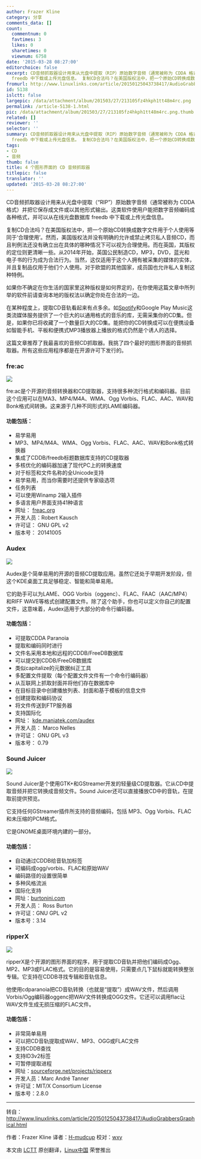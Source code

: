 ```yaml
---
author: Frazer Kline
category: 分享
comments_data: []
count:
  commentnum: 0
  favtimes: 3
  likes: 0
  sharetimes: 0
  viewnum: 6758
date: '2015-03-28 08:27:00'
editorchoice: false
excerpt: CD音频抓取器设计用来从光盘中提取（RIP）原始数字音频（通常被称为 CDDA 格式）并把它保存成文件或以其他形式输出。这类软件使用户能把数字音频编码成各种格式，并可以从在线光盘数据库
  freedb 中下载或上传光盘信息。 复制CD合法吗？在美国版权法中，把一个原始CD转换成数字文件用于个人使用等同于合理使用。然而，美国版权法并没有明确的允许或禁止拷贝私人音频CD，而且判例法还没有确立出在具体的哪种情况下可以视为合理使用。而在英国，其版权的定位则更清晰一些。从2014年开始，英国公民制造CD，MP3，DVD，蓝光和电子书的行为成为合
fromurl: http://www.linuxlinks.com/article/20150125043738417/AudioGrabbersGraphical.html
id: 5138
islctt: false
largepic: /data/attachment/album/201503/27/213105fz4hkph1tt48m4rc.png
permalink: /article-5138-1.html
pic: /data/attachment/album/201503/27/213105fz4hkph1tt48m4rc.png.thumb.jpg
related: []
reviewer: ''
selector: ''
summary: CD音频抓取器设计用来从光盘中提取（RIP）原始数字音频（通常被称为 CDDA 格式）并把它保存成文件或以其他形式输出。这类软件使用户能把数字音频编码成各种格式，并可以从在线光盘数据库
  freedb 中下载或上传光盘信息。 复制CD合法吗？在美国版权法中，把一个原始CD转换成数字文件用于个人使用等同于合理使用。然而，美国版权法并没有明确的允许或禁止拷贝私人音频CD，而且判例法还没有确立出在具体的哪种情况下可以视为合理使用。而在英国，其版权的定位则更清晰一些。从2014年开始，英国公民制造CD，MP3，DVD，蓝光和电子书的行为成为合
tags:
- CD
- 音频
thumb: false
title: 4 个图形界面的 CD 音频抓取器
titlepic: false
translator: ''
updated: '2015-03-28 08:27:00'
---
```


CD音频抓取器设计用来从光盘中提取（“RIP”）原始数字音频（通常被称为 CDDA 格式）并把它保存成文件或以其他形式输出。这类软件使用户能把数字音频编码成各种格式，并可以从在线光盘数据库 freedb 中下载或上传光盘信息。


复制CD合法吗？在美国版权法中，把一个原始CD转换成数字文件用于个人使用等同于‘合理使用’。然而，美国版权法并没有明确的允许或禁止拷贝私人音频CD，而且判例法还没有确立出在具体的哪种情况下可以视为合理使用。而在英国，其版权的定位则更清晰一些。从2014年开始，英国公民制造CD，MP3，DVD，蓝光和电子书的行为成为合法行为。当然，这仅适用于这个人拥有被采集的媒体的实体，并且复制品仅用于他们个人使用。对于欧盟的其他国家，成员国也允许私人复制这种特例。


如果你不确定在你生活的国家里这种版权是如何界定的，在你使用这篇文章中所列举的软件前请查询本地的版权法以确定你处在合法的一边。


在某种程度上，提取CD音轨看起来有点多余。如[Spotify](http://linux.cn/article-3130-1.html)和Google Play Music这类流媒体服务提供了一个巨大的以通用格式的音乐的库，无需采集你的CD集。但是，如果你已将收藏了一个数量巨大的CD集。能把你的CD转换成可以在便携设备如智能手机、平板和便携式MP3播放器上播放的格式仍然是个诱人的选择。


这篇文章推荐了我最喜欢的音频CD抓取器。我挑了四个最好的图形界面的音频抓取器。所有这些应用程序都是在开源许可下发行的。


### fre:ac


![](/data/attachment/album/201503/27/213105fz4hkph1tt48m4rc.png)


fre:ac是个开源的音频转换器和CD提取器，支持很多种流行格式和编码器。目前这个应用可以在MA3、MP4/M4A、WMA、Ogg Vorbis、FLAC、AAC、WAV和Bonk格式间转换。这来源于几种不同形式的LAME编码器。


#### 功能包括：


* 易学易用
* MP3、MP4/M4A、WMA、Ogg Vorbis、FLAC、AAC、WAV和Bonk格式转换器
* 集成了CDDB/freedb标题数据库支持的CD提取器
* 多核优化的编码器加速了现代PC上的转换速度
* 对于标签和文件名称的全Unicode支持
* 易学易用，而当你需要时还提供专家级选项
* 任务列表
* 可以使用Winamp 2输入插件
* 多语言用户界面支持41种语言
* 网址： [freac.org](http://www.freac.org/)
* 开发人员：Robert Kausch
* 许可证： GNU GPL v2
* 版本号： 20141005


### Audex


![](/data/attachment/album/201503/27/213123qwkqt65ze554wo04.png)


Audex是个简单易用的开源的音频CD提取应用。虽然它还处于早期开发阶段，但这个KDE桌面工具足够稳定、智能和简单易用。


它的助手可以为LAME、OGG Vorbis（oggenc）、FLAC、FAAC（AAC/MP4）和RIFF WAVE等格式创建配置文件。除了这个助手，你也可以定义你自己的配置文件，这意味着，Audex适用于大部分的命令行编码器。


#### 功能包括：


* 可提取CDDA Paranoia
* 提取和编码同时进行
* 文件名采用本地和远程的CDDB/FreeDB数据库
* 可以提交到CDDB/FreeDB数据库
* 类似capitalize的元数据纠正工具
* 多配置文件提取（每个配置文件文件有一个命令行编码器）
* 从互联网上抓取封面并将他们存在数据库中
* 在目标目录中创建播放列表、封面和基于模板的信息文件
* 创建提取和编码协议
* 将文件传送到FTP服务器
* 支持国际化
* 网址： [kde.maniatek.com/audex](http://kde.maniatek.com/audex/)
* 开发人员： Marco Nelles
* 许可证： GNU GPL v3
* 版本号： 0.79


### Sound Juicer


![](/data/attachment/album/201503/27/213136ecdivivopttgtecz.png)


Sound Juicer是个使用GTK+和GStreamer开发的轻量级CD提取器。它从CD中提取音频并把它转换成音频文件。Sound Juicer还可以直接播放CD中的音轨，在提取前提供预览。


它支持任何GStreamer插件所支持的音频编码，包括 MP3、Ogg Vorbis、FLAC和未压缩的PCM格式。


它是GNOME桌面环境内建的一部分。


#### 功能包括：


* 自动通过CDDB给音轨加标签
* 可编码成ogg/vorbis、FLAC和原始WAV
* 编码路径的设置很简单
* 多种风格流派
* 国际化支持
* 网址：[burtonini.com](http://burtonini.com/blog/computers/sound-juicer)
* 开发人员： Ross Burton
* 许可证：GNU GPL v2
* 版本号：3.14


### ripperX


![](/data/attachment/album/201503/27/213146rcu0chruor2uozr3.png)


ripperX是个开源的图形界面的程序，用于提取CD音轨并把他们编码成Ogg、MP2、MP3或FLAC格式。它的目的是容易使用，只需要点几下鼠标就能转换整张专辑。它支持在CDDB寻找专辑和音轨信息。


他使用cdparanoia把CD音轨转换（也就是“提取”）成WAV文件，然后调用Vorbis/Ogg编码器oggenc把WAV文件转换成OGG文件。它还可以调用flac让WAV文件生成无损压缩的FLAC文件。


#### 功能包括：


* 非常简单易用
* 可以把CD音轨提取成WAV、MP3、OGG或FLAC文件
* 支持CDDB查找
* 支持ID3v2标签
* 可暂停提取进程
* 网址：[sourceforge.net/projects/ripperx](http://sourceforge.net/projects/ripperx/)
* 开发人员：Marc André Tanner
* 许可证：MIT/X Consortium License
* 版本号：2.8.0




---


转自：<http://www.linuxlinks.com/article/20150125043738417/AudioGrabbersGraphical.html>


作者：Frazer Kline 译者：[H-mudcup](https://github.com/H-mudcup) 校对：[wxy](https://github.com/wxy)


本文由 [LCTT](https://github.com/LCTT/TranslateProject) 原创翻译，[Linux中国](http://linux.cn/) 荣誉推出